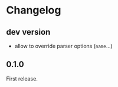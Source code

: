 # Changelog

## dev version

- allow to override parser options (`name`…)

## 0.1.0

First release.
